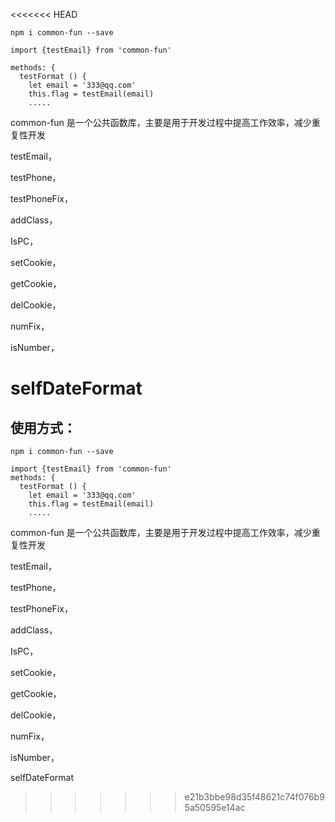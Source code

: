 <<<<<<< HEAD

```
npm i common-fun --save
```

```
import {testEmail} from 'common-fun'

methods: {
  testFormat () {
    let email = '333@qq.com'
    this.flag = testEmail(email)
    .....
```

common-fun 是一个公共函数库，主要是用于开发过程中提高工作效率，减少重复性开发

testEmail，

testPhone，

testPhoneFix，

addClass，

IsPC，

setCookie，

getCookie，

delCookie，

numFix，

isNumber，

selfDateFormat
=======
 ## 使用方式： 
```
npm i common-fun --save
```
```
import {testEmail} from 'common-fun'
methods: {
  testFormat () {
    let email = '333@qq.com'
    this.flag = testEmail(email)
    .....
 ```
common-fun 是一个公共函数库，主要是用于开发过程中提高工作效率，减少重复性开发

testEmail，

testPhone，

testPhoneFix，

addClass，

IsPC，

setCookie，

getCookie，

delCookie，

numFix，

isNumber，

selfDateFormat
>>>>>>> e21b3bbe98d35f48621c74f076b95a50595e14ac
